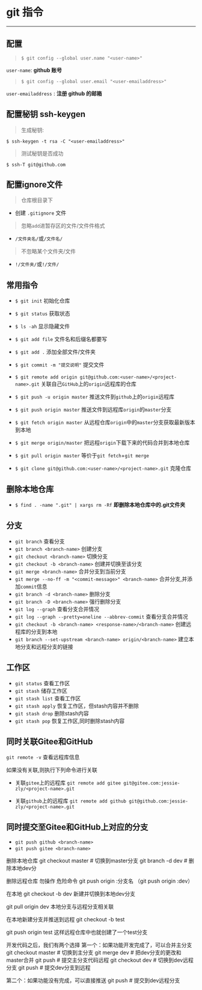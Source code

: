 ﻿# git 指令
--------------------------

## 配置

> `$ git config --global user.name "<user-name>"`

`user-name`: **github 账号**

> `$ git config --global user.email "<user-emailaddress>"`

`user-emailaddress` : **注册 github 的邮箱**

## 配置秘钥 ssh-keygen

> 生成秘钥:

`$ ssh-keygen -t rsa -C "<user-emailaddress>"`

> 测试秘钥是否成功

`$ ssh-T git@github.com`

## 配置ignore文件

> 仓库根目录下

* 创建 `.gitignore` 文件

> 忽略`add`进暂存区的文件/文件件格式

* `/文件夹名/`或`/文件名/`
	
> 不忽略某个文件夹/文件

* `!/文件夹/`或`!/文件/`

## 常用指令
* `$ git init` 初始化仓库
* `$ git status` 获取状态
* `$ ls -ah` 显示隐藏文件
* `$ git add file` 文件名和后缀名都要写
* `$ git add .` 添加全部文件/文件夹
* `$ git commit -m "提交说明"` 提交文件
* `$ git remote add origin git@github.com:<user-name>/<project-name>.git` 关联自己`GitHub`上的`origin`远程库的仓库
* `$ git push -u origin master` 推送文件到`github`上的`origin`远程库
* `$ git push origin master` 推送文件到远程库`origin`的`master`分支

* `$ git fetch origin master` 从远程仓库`origin`中的`master`分支获取最新版本到本地
* `$ git merge origin/master` 把远程`origin`下载下来的代码合并到本地仓库

* `$ git pull origin master` 等价于`git fetch`+`git merge`
* `$ git clone git@github.com:<user-name>/<project-name>.git` 克隆仓库

## 删除本地仓库
* `$ find . -name ".git" | xargs rm -Rf`
**即删除本地仓库中的.git文件夹**

## 分支
* `git branch` 查看分支
* `git branch <branch-name>` 创建分支
* `git checkout <branch-name>` 切换分支
* `git checkout -b <branch-name>` 创建并切换至该分支
* `git merge <branch-name>` 合并分支到当前分支
* `git merge --no-ff -m "<commit-message>" <branch-name>` 合并分支,并添加`commit`信息
* `git branch -d <branch-name>` 删除分支
* `git branch -D <branch-name>` 强行删除分支
* `git log --graph` 查看分支合并情况
* `git log --graph --pretty=oneline --abbrev-commit` 查看分支合并情况
* `git checkout -b <branch-name> <response-name>/<branch-name>` 创建远程<response-name>库的<branch-name>分支到本地
* `git branch --set-upstream <branch-name> origin/<branch-name>` 建立本地分支和远程分支的链接

## 工作区
* `git status` 查看工作区
* `git stash` 储存工作区
* `git stash list` 查看工作区
* `git stash apply` 恢复工作区，但stash内容并不删除
* `git stash drop` 删除stash内容
* `git stash pop` 恢复工作区,同时删除stash内容
## 同时关联Gitee和GitHub
`git remote -v` 查看远程库信息

如果没有关联,则执行下列命令进行关联
* 关联`gitee`上的远程库
`git remote add gitee git@gitee.com:jessie-zly/<project-name>.git`

* 关联`github`上的远程库
`git remote add github git@github.com:jessie-zly/<project-name>.git` 

## 同时提交至Gitee和GitHub上对应的分支
* `git push github <branch-name>`
* `git push gitee <branch-name>`

删除本地仓库
git checkout master # 切换到master分支
git branch -d dev # 删除本地dev分

删除远程仓库  勿操作 危险命令
git push origin :分支名
（git push origin :dev）     


在本地
git checkout -b dev 新建并切换到本地dev分支

git pull origin dev 本地分支与远程分支相关联

在本地新建分支并推送到远程
git checkout -b test

git push origin test 这样远程仓库中也就创建了一个test分支


开发代码之后，我们有两个选择
第一个：如果功能开发完成了，可以合并主分支
git checkout master # 切换到主分支
git merge dev # 把dev分支的更改和master合并
git push # 提交主分支代码远程
git checkout dev # 切换到dev远程分支
git push # 提交dev分支到远程

第二个：如果功能没有完成，可以直接推送
git push # 提交到dev远程分支



